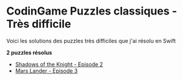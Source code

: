 # CodinGame Puzzles classiques - Très difficile

Voici les solutions des puzzles très difficiles que j'ai résolu en Swift

 **2 puzzles résolus**
- [Shadows of the Knight - Episode 2](https://github.com/Kous92/CodinGame-Swift-FR-/tree/main/Puzzles%20classiques/Tr%C3%A8s%20difficile/Shadows%20of%20the%20Knight%20-%20Episode%202)
- [Mars Lander - Episode 3](https://github.com/Kous92/CodinGame-Swift-FR-/tree/main/Puzzles%20classiques/Tr%C3%A8s%20difficile/Mars%20Lander%20-%20Episode%203)